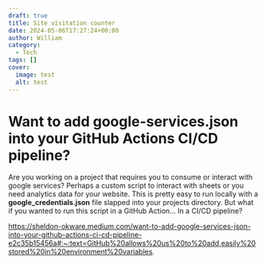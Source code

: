 ```yaml
---
draft: true
title: Site visitation counter
date: 2024-05-06T17:27:24+00:00
author: William
category:
  - Tech
tags: []
cover:
  image: test
  alt: test
---
```



# Want to add google-services.json into your GitHub Actions CI/CD pipeline?


Are you working on a project that requires you to consume or interact with google services?
Perhaps a custom script to interact with sheets or you need analytics data for your website. This is pretty easy to run locally with a **google_credentials.json** file slapped into your projects directory. 
But what if you wanted to run this script in a GitHub Action... In a CI/CD pipeline?




https://sheldon-okware.medium.com/want-to-add-google-services-json-into-your-github-actions-ci-cd-pipeline-e2c35b15456a#:~:text=GitHub%20allows%20us%20to%20add,easily%20stored%20in%20environment%20variables.


